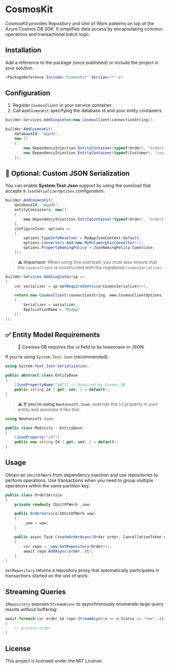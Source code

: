 # CosmosKit

CosmosKit provides Repository and Unit of Work patterns on top of the Azure Cosmos DB SDK. It simplifies data access by encapsulating common operations and transactional batch logic.

## Installation

Add a reference to the package (once published) or include the project in your solution.

```bash
<PackageReference Include="CosmosKit" Version="*" />
```

## Configuration

1. Register `CosmosClient` in your service container.
2. Call `AddCosmosKit` specifying the database id and your entity containers.

```csharp
builder.Services.AddSingleton(new CosmosClient(connectionString));

builder.AddCosmosKit(
    databaseId: "AppDb",
    new []
    {
        new DependencyInjection.EntityContainer(typeof(Order), "orders", "TenantId"),
        new DependencyInjection.EntityContainer(typeof(Customer), "customers", "TenantId")
    });
```


## 🧩 Optional: Custom JSON Serialization

You can enable **System.Text.Json** support by using the overload that accepts a `JsonSerializerOptions` configuration:

```csharp
builder.AddCosmosKit(
    databaseId: "AppDb",
    entityContainers: new[]
    {
        new DependencyInjection.EntityContainer(typeof(Order), "orders", "TenantId")
    },
    configureJson: options =>
    {
        options.TypeInfoResolver = MyAppJsonContext.Default;
        options.Converters.Add(new MyPolymorphicConverter());
        options.PropertyNamingPolicy = JsonNamingPolicy.CamelCase;
    });
```

> ⚠️ **Important:** When using this overload, you must also ensure that the `CosmosClient` is constructed with the registered `CosmosSerializer`:

```csharp
builder.Services.AddSingleton(sp =>
{
    var serializer = sp.GetRequiredService<CosmosSerializer>();

    return new CosmosClient(connectionString, new CosmosClientOptions
    {
        Serializer = serializer,
        ApplicationName = "MyApp"
    });
});
```

## ✅ Entity Model Requirements

> 🔑 **Cosmos DB requires the `id` field to be lowercase in JSON**.

If you're using `System.Text.Json` (recommended):

```csharp
using System.Text.Json.Serialization;

public abstract class EntityBase
{
    [JsonPropertyName("id")] // Required by Cosmos DB
    public string Id { get; set; } = default!;
}
```

> ⚠️ **If you're using `Newtonsoft.Json`**, override the `Id` property in your entity and annotate it like this:

```csharp
using Newtonsoft.Json;

public class MyEntity : EntityBase
{
    [JsonProperty("id")]
    public new string Id { get; set; } = default!;
}
```
## Usage

Obtain an `IUnitOfWork` from dependency injection and use repositories to perform operations. Use transactions when you need to group multiple operations within the same partition key.

```csharp
public class OrderService
{
    private readonly IUnitOfWork _uow;

    public OrderService(IUnitOfWork uow)
    {
        _uow = uow;
    }

    public async Task CreateOrderAsync(Order order, CancellationToken ct)
    {
        var repo = _uow.GetRepository<Order>();
        await repo.AddAsync(order, ct);
    }
}
```

`GetRepository` returns a repository proxy that automatically participates in transactions started on the unit of work.

## Streaming Queries

`IRepository` exposes `StreamAsync` to asynchronously enumerate large query results without buffering:

```csharp
await foreach(var order in repo.StreamAsync(o => o.Status == "new", ct))
{
    // process order
}
```

## License

This project is licensed under the MIT License.
